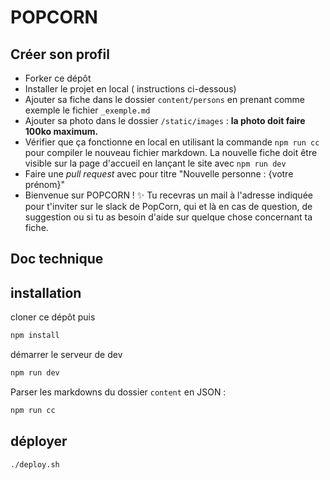 # POPCORN

## Créer son profil

- Forker ce dépôt
- Installer le projet en local ( instructions ci-dessous)
- Ajouter sa fiche dans le dossier `content/persons` en prenant comme exemple le fichier `_exemple.md`
- Ajouter sa photo dans le dossier `/static/images` : **la photo doit faire 100ko maximum.**
- Vérifier que ça fonctionne en local en utilisant la commande `npm run cc` pour compiler le nouveau fichier markdown. La nouvelle fiche doit être visible sur la page d'accueil en lançant le site avec `npm run dev`
- Faire une _pull request_ avec pour titre "Nouvelle personne : {votre prénom}"
- Bienvenue sur POPCORN ! ✨ Tu recevras un mail à l'adresse indiquée pour t'inviter sur le slack de PopCorn, qui et là en cas de question, de suggestion ou si tu as besoin d'aide sur quelque chose concernant ta fiche. 

## Doc technique

## installation

cloner ce dépôt puis

```sh
npm install
```

démarrer le serveur de dev

```sh
npm run dev
```

Parser les markdowns du dossier `content` en JSON :

```sh
npm run cc
```

## déployer

```sh
./deploy.sh
```
